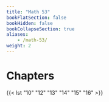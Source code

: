 ```yaml
---
title: "Math 53"
bookFlatSection: false
bookHidden: false
bookCollapseSection: true
aliases:
    - /math-53/
weight: 2
---
```


# Chapters

{{< lst "10" "12" "13" "14" "15" "16" >}}